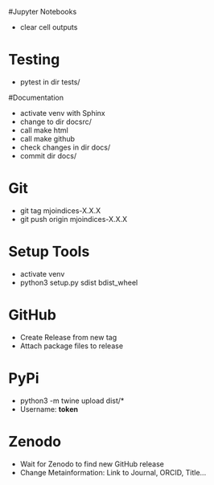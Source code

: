 #Jupyter Notebooks
- clear cell outputs 

# Testing
- pytest in dir tests/

#Documentation
- activate venv with Sphinx
- change to dir docsrc/
- call make html
- call make github
- check changes in dir docs/
- commit dir docs/

# Git
- git tag mjoindices-X.X.X
- git push origin mjoindices-X.X.X

# Setup Tools
- activate venv
- python3 setup.py sdist bdist_wheel

# GitHub
- Create Release from new tag
- Attach package files to release

# PyPi
- python3 -m twine upload dist/*
- Username: __token__

# Zenodo
- Wait for Zenodo to find new GitHub release
- Change Metainformation: Link to Journal, ORCID, Title...

